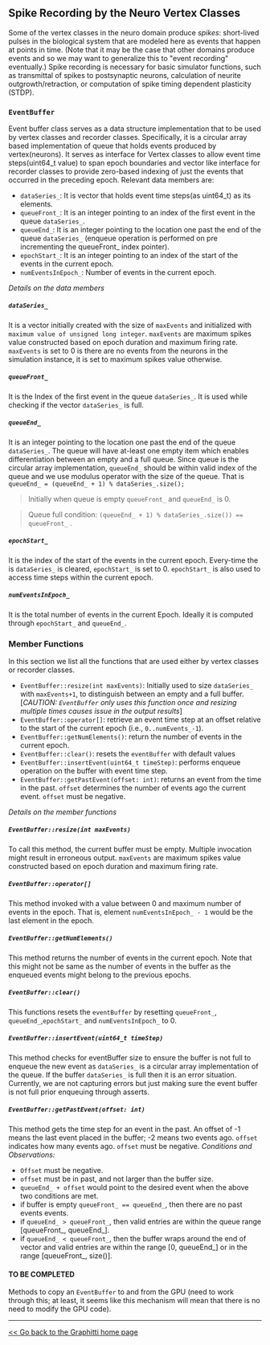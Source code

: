 ## Spike Recording by the Neuro Vertex Classes

Some of the vertex classes in the neuro domain produce *spikes*: short-lived pulses in the biological system that are modeled here as events that happen at points in time. (Note that it may be the case that other domains produce events and so we may want to generalize this to "event recording" eventually.) Spike recording is necessary for basic simulator functions, such as transmittal of spikes to postsynaptic neurons, calculation of neurite outgrowth/retraction, or computation of spike timing dependent plasticity (STDP).

### `EventBuffer`
Event buffer class serves as a data structure implementation that to be used by vertex classes and recorder classes. Specifically, it is a circular array based implementation of queue that holds events produced by vertex(neurons). It serves as interface for Vertex classes to allow event time steps(uint64_t value) to span epoch boundaries and vector like interface for recorder classes to provide zero-based indexing of just the events that occurred in the preceding epoch. 
Relevant data members are:
- `dataSeries_`: It is vector that holds event time steps(as uint64_t) as its elements.
- `queueFront_`: It is an integer pointing to an index of the first event in the queue `dataSeries_`.
- `queueEnd_`: It is an integer pointing to the location one past the end of the queue `dataSeries_` (enqueue operation is performed on pre incrementing the queueFront_ index pointer).
- `epochStart_`: It is an integer pointing to an index of the start of the events in the current epoch.
- `numEventsInEpoch_`: Number of events in the current epoch.

_Details on the data members_
##### `dataSeries_`
It is a vector initially created with the size of `maxEvents` and initialized with `maximum value of unsigned long integer`. `maxEvents` are maximum spikes value constructed based on epoch duration and maximum firing rate. `maxEvents` is set to 0 is there are no events from the neurons in the simulation instance, it is set to maximum spikes value otherwise.  

##### `queueFront_`
It is the Index of the first event in the queue `dataSeries_`. It is used while checking if the vector `dataSeries_` is full.

##### `queueEnd_`
It is an integer pointing to the location one past the end of the queue `dataSeries_`. The queue will have at-least one empty item which enables differentiation between an empty and a full queue. Since queue is the circular array implementation, `queueEnd_` should be within valid index of the queue and we use modulus operator with the size of the queue.
That is  `queueEnd_ = (queueEnd_ + 1) % dataSeries_.size();`

> Initially when queue is empty  `queueFront_` and `queueEnd_` is 0.

> Queue full condition: `(queueEnd_ + 1) % dataSeries_.size()) == queueFront_` .

##### `epochStart_`
It is the index of the start of the events in the current epoch. Every-time the is `dataSeries_` is cleared, `epochStart_` is set to 0. `epochStart_` is also used to access time steps within the current epoch.

##### `numEventsInEpoch_`
It is the total number of events in the current Epoch. Ideally it is computed through `epochStart_` and `queueEnd_`.

### Member Functions
In this section we list all the functions that are used either by vertex classes or recorder classes.
  - `EventBuffer::resize(int maxEvents)`: Initially used to size `dataSeries_` with  `maxEvents+1`, to distinguish between an empty and a full buffer. [_CAUTION: `EventBuffer` only uses this function once and resizing multiple times causes issue in the output results_]
  - `EventBuffer::operator[]`: retrieve an event time step at an offset relative to the start of the current epoch (i.e., `0..numEvents_-1`).
  - `EventBuffer::getNumElements()`: return the number of events in the current epoch.
  - `EventBuffer::clear()`: resets the `eventBuffer` with default values
  - `EventBuffer::insertEvent(uint64_t timeStep)`: performs enqueue operation on the buffer with event time step.
  - `EventBuffer::getPastEvent(offset: int)`: returns an event from the time in the past. `offset` determines the number of events ago the current event. `offset` must be negative.

_Details on the member functions_
##### `EventBuffer::resize(int maxEvents)`
To call this method, the current buffer must be empty. Multiple invocation might result in erroneous output. `maxEvents` are maximum spikes value constructed based on epoch duration and maximum firing rate.

##### `EventBuffer::operator[]`
This method invoked with a value between 0 and maximum number of events in the epoch. That is, element `numEventsInEpoch_ - 1` would be the last element in the epoch.

##### `EventBuffer::getNumElements()`
This method returns the number of events in the current epoch. Note that this might not be same as the number of events in the buffer as the enqueued events might belong to the previous epochs.

##### `EventBuffer::clear()`
This functions resets the `eventBuffer` by resetting `queueFront_`, `queueEnd_`,`epochStart_` and `numEventsInEpoch_` to 0.

##### `EventBuffer::insertEvent(uint64_t timeStep)`
This method checks for eventBuffer size to ensure the buffer is not full to enqueue the new event as `dataSeries_` is a circular array implementation of the queue. If the buffer `dataSeries_` is full then it is an error situation. Currently, we are not capturing errors but just making sure the event buffer is not full prior enqueuing through asserts.

##### `EventBuffer::getPastEvent(offset: int)`
This method gets the time step for an event in the past. An offset of -1 means the last event placed in the buffer; -2 means two events ago. `offset` indicates how many events ago. `offset` must be negative.
_Conditions and Observations:_
 * `Offset` must be negative.
 * `offset` must be in past, and not larger than the buffer size.
 * `queueEnd_ + offset` would point to the desired event when the above two conditions are met.
 *  if buffer is empty `queueFront_ == queueEnd_`, then there are no past events events.
 * if `queueEnd_ > queueFront_`, then valid entries are within the queue range [queueFront_, queueEnd_].
 * if `queueEnd_ < queueFront_`, then the buffer wraps around the end of vector and valid entries are within the range [0, queueEnd_] or in the range [queueFront_, size()].

#### TO BE COMPLETED
Methods to copy an `EventBuffer` to and from the GPU (need to work through this; at least, it seems like this mechanism will mean that there is no need to modify the GPU code).


---------
[<< Go back to the Graphitti home page](..)
